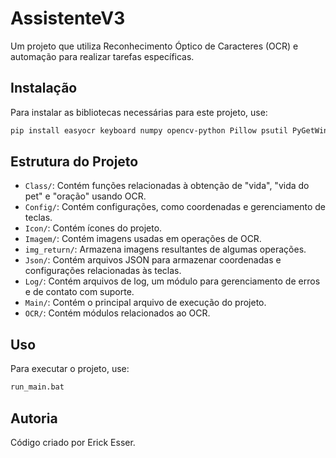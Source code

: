 
# AssistenteV3

Um projeto que utiliza Reconhecimento Óptico de Caracteres (OCR) e automação para realizar tarefas específicas.

## Instalação

Para instalar as bibliotecas necessárias para este projeto, use:

```bash
pip install easyocr keyboard numpy opencv-python Pillow psutil PyGetWindow pyautogui pystray PyYAML
```

## Estrutura do Projeto

- `Class/`: Contém funções relacionadas à obtenção de "vida", "vida do pet" e "oração" usando OCR.
- `Config/`: Contém configurações, como coordenadas e gerenciamento de teclas.
- `Icon/`: Contém ícones do projeto.
- `Imagem/`: Contém imagens usadas em operações de OCR.
- `img_return/`: Armazena imagens resultantes de algumas operações.
- `Json/`: Contém arquivos JSON para armazenar coordenadas e configurações relacionadas às teclas.
- `Log/`: Contém arquivos de log, um módulo para gerenciamento de erros e de contato com suporte.
- `Main/`: Contém o principal arquivo de execução do projeto.
- `OCR/`: Contém módulos relacionados ao OCR.

## Uso

Para executar o projeto, use:

```bash
run_main.bat
```

## Autoria

Código criado por Erick Esser.
